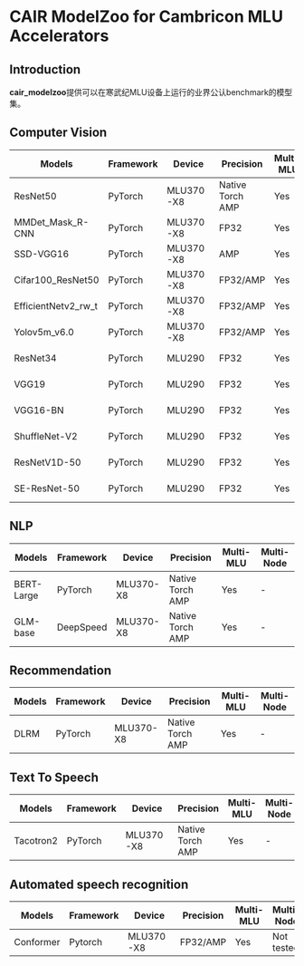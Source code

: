 # CAIR ModelZoo for Cambricon MLU Accelerators
## Introduction
**cair_modelzoo**提供可以在寒武纪MLU设备上运行的业界公认benchmark的模型集。
## Computer Vision

Models  | Framework  | Device | Precision  | Multi-MLU  | Multi-Node
----- | ----- | ----- | ----- | ----- | ----- |
ResNet50  | PyTorch  | MLU370-X8  | Native Torch AMP  | Yes  | -
MMDet_Mask_R-CNN  | PyTorch  | MLU370-X8  | FP32  | Yes  | -
SSD-VGG16 | PyTorch  | MLU370-X8  | AMP  | Yes  | -
Cifar100_ResNet50  | PyTorch  | MLU370-X8  | FP32/AMP  | Yes  | Not Tested
EfficientNetv2_rw_t  | PyTorch  | MLU370-X8  | FP32/AMP  | Yes  | Yes
Yolov5m_v6.0  | PyTorch  | MLU370-X8  | FP32/AMP  | Yes  | Yes
ResNet34  | PyTorch  | MLU290  | FP32  | Yes  | Not Tested
VGG19  | PyTorch  | MLU290  | FP32  | Yes  | Not Tested
VGG16-BN | PyTorch  | MLU290  | FP32  | Yes  | Not Tested
ShuffleNet-V2 | PyTorch  | MLU290  | FP32  | Yes  | Not Tested
ResNetV1D-50 | PyTorch  | MLU290  | FP32  | Yes  | Not Tested
SE-ResNet-50 | PyTorch  | MLU290  | FP32  | Yes  | Not Tested

## NLP

Models  | Framework  | Device  | Precision  | Multi-MLU  | Multi-Node
----- | ----- | ----- | ----- | ----- | ----- |
BERT-Large  | PyTorch  | MLU370-X8  | Native Torch AMP  | Yes  | -
GLM-base | DeepSpeed | MLU370-X8  | Native Torch AMP  | Yes  | -

## Recommendation
Models  | Framework  | Device  | Precision  | Multi-MLU  | Multi-Node
----- | ----- | ----- | ----- | ----- | ----- |
DLRM | PyTorch | MLU370-X8 | Native Torch AMP  | Yes  | -

## Text To Speech
Models  | Framework  | Device  | Precision  | Multi-MLU  | Multi-Node
----- | ----- | ----- | ----- | ----- | ----- |
Tacotron2 | PyTorch  | MLU370-X8  | Native Torch AMP  | Yes  | -

## Automated speech recognition
Models  | Framework  | Device  | Precision  | Multi-MLU  | Multi-Node
----- | ----- | ----- | ----- | ----- | ----- |
Conformer | Pytorch | MLU370-X8 | FP32/AMP | Yes | Not tested
